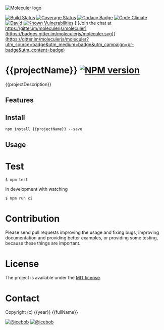 ![Moleculer logo](http://moleculer.services/images/banner.png)

[![Build Status](https://travis-ci.org/{{username}}/{{projectName}}.svg?branch=master)](https://travis-ci.org/{{username}}/{{projectName}})
[![Coverage Status](https://coveralls.io/repos/github/{{username}}/{{projectName}}/badge.svg?branch=master)](https://coveralls.io/github/{{username}}/{{projectName}}?branch=master)
[![Codacy Badge](https://api.codacy.com/project/badge/Grade/<----hash----->)](https://www.codacy.com/app/<---username---->/{{projectName}}?utm_source=github.com&amp;utm_medium=referral&amp;utm_content={{username}}/{{projectName}}&amp;utm_campaign=Badge_Grade)
[![Code Climate](https://codeclimate.com/github/{{username}}/{{projectName}}/badges/gpa.svg)](https://codeclimate.com/github/{{username}}/{{projectName}})
[![David](https://img.shields.io/david/{{username}}/{{projectName}}.svg)](https://david-dm.org/{{username}}/{{projectName}})
[![Known Vulnerabilities](https://snyk.io/test/github/{{username}}/{{projectName}}/badge.svg)](https://snyk.io/test/github/{{username}}/{{projectName}})
[![Join the chat at https://gitter.im/moleculerjs/moleculer](https://badges.gitter.im/moleculerjs/moleculer.svg)](https://gitter.im/moleculerjs/moleculer?utm_source=badge&utm_medium=badge&utm_campaign=pr-badge&utm_content=badge)

# {{projectName}} [![NPM version](https://img.shields.io/npm/v/{{projectName}}.svg)](https://www.npmjs.com/package/{{projectName}})

{{projectDescription}}

## Features

## Install
```
npm install {{projectName}} --save
```

## Usage


# Test
```
$ npm test
```

In development with watching

```
$ npm run ci
```

# Contribution
Please send pull requests improving the usage and fixing bugs, improving documentation and providing better examples, or providing some testing, because these things are important.

# License
The project is available under the [MIT license](https://tldrlegal.com/license/mit-license).

# Contact
Copyright (c) {{year}} {{fullName}}

[![@icebob](https://img.shields.io/badge/github-ice--services-green.svg)](https://github.com/moleculerjs) [![@icebob](https://img.shields.io/badge/twitter-Icebobcsi-blue.svg)](https://twitter.com/Icebobcsi)